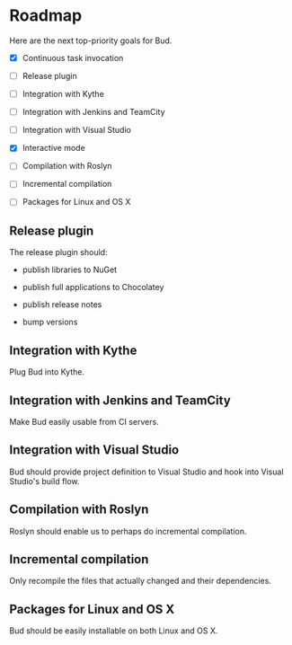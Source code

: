 # Roadmap

Here are the next top-priority goals for Bud.

- [x] Continuous task invocation

- [ ] Release plugin
 
- [ ] Integration with Kythe

- [ ] Integration with Jenkins and TeamCity

- [ ] Integration with Visual Studio

- [x] Interactive mode

- [ ] Compilation with Roslyn

- [ ] Incremental compilation

- [ ] Packages for Linux and OS X

## Release plugin

The release plugin should:

- publish libraries to NuGet

- publish full applications to Chocolatey

- publish release notes

- bump versions

## Integration with Kythe

Plug Bud into Kythe.

## Integration with Jenkins and TeamCity

Make Bud easily usable from CI servers.

## Integration with Visual Studio

Bud should provide project definition to Visual Studio and hook into Visual Studio's build flow.

## Compilation with Roslyn

Roslyn should enable us to perhaps do incremental compilation.

## Incremental compilation

Only recompile the files that actually changed and their dependencies.

## Packages for Linux and OS X

Bud should be easily installable on both Linux and OS X.
